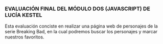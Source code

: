 ### EVALUACIÓN FINAL DEL MÓDULO DOS (JAVASCRIPT) DE LUCÍA KESTEL

Esta evaluación conciste en realizar una página web de personajes de la serie Breaking Bad, en la cual podremos buscar los personajes y marcar nuestros favoritos.
